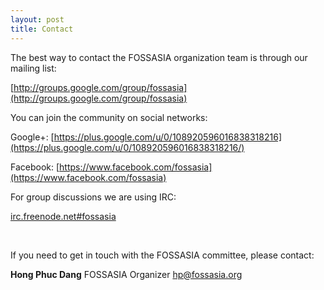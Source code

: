 ```yaml
---
layout: post
title: Contact
---
```


The best way to contact the FOSSASIA organization team is through our mailing list:

[http://groups.google.com/group/fossasia](http://groups.google.com/group/fossasia)

You can join the community on social networks:

Google+:&nbsp;[https://plus.google.com/u/0/108920596016838318216](https://plus.google.com/u/0/108920596016838318216/)

Facebook:&nbsp;[https://www.facebook.com/fossasia](https://www.facebook.com/fossasia)

For group discussions we are using IRC:

[irc.freenode.net#fossasia](irc://irc.freenode.net/fossasia)

&nbsp;

If you need to get in touch with the FOSSASIA committee, please contact:

**Hong Phuc Dang**
FOSSASIA Organizer
 [hp@fossasia.org](mailto:hp@fossasia.org)
 
